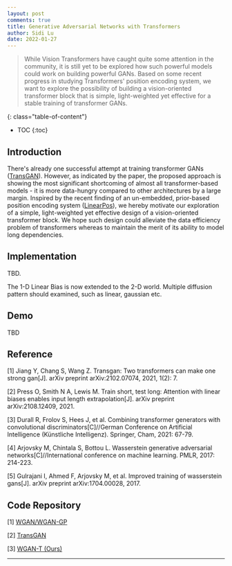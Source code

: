 ```yaml
---
layout: post
comments: true
title: Generative Adversarial Networks with Transformers
author: Sidi Lu
date: 2022-01-27
---
```



> While Vision Transformers have caught quite some attention in the community, it is still yet to be explored how such powerful models could work on building powerful GANs. Based on some recent progress in studying Transformers' position encoding system, we want to explore the possibility of building a vision-oriented transformer block that is simple, light-weighted yet effective for a stable training of transformer GANs.


<!--more-->
{: class="table-of-content"}
* TOC
{:toc}
## Introduction
There's already one successful attempt at training transformer GANs ([TransGAN](https://arxiv.org/pdf/2102.07074.pdf)). However, as indicated by the paper, the proposed approach is showing the most significant shortcoming of almost all transformer-based models - it is more data-hungry compared to other architectures by a large margin. Inspired by the recent finding of an un-embedded, prior-based position encoding system ([LinearPos](https://arxiv.org/abs/2108.12409)), we hereby motivate our exploration of a simple, light-weighted yet effective design of a vision-oriented transformer block. We hope such design could alleviate the data efficiency problem of transformers whereas to maintain the merit of its ability to model long dependencies.

## Implementation
TBD.

The 1-D Linear Bias is now extended to the 2-D world. Multiple diffusion pattern should examined, such as linear, gaussian etc.
## Demo
TBD

## Reference
[1] Jiang Y, Chang S, Wang Z. Transgan: Two transformers can make one strong gan[J]. arXiv preprint arXiv:2102.07074, 2021, 1(2): 7.

[2] Press O, Smith N A, Lewis M. Train short, test long: Attention with linear biases enables input length extrapolation[J]. arXiv preprint arXiv:2108.12409, 2021.

[3] Durall R, Frolov S, Hees J, et al. Combining transformer generators with convolutional discriminators[C]//German Conference on Artificial Intelligence (Künstliche Intelligenz). Springer, Cham, 2021: 67-79.

[4] Arjovsky M, Chintala S, Bottou L. Wasserstein generative adversarial networks[C]//International conference on machine learning. PMLR, 2017: 214-223.

[5] Gulrajani I, Ahmed F, Arjovsky M, et al. Improved training of wasserstein gans[J]. arXiv preprint arXiv:1704.00028, 2017.

## Code Repository
[1] [WGAN/WGAN-GP](https://github.com/Zeleni9/pytorch-wgan.git)

[2] [TransGAN](https://github.com/VITA-Group/TransGAN)

[3] [WGAN-T (Ours)](https://github.com/desire2020/WGAN-T)

---
